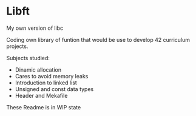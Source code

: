 # Libft
My own version of libc

Coding own library of funtion that would be use to develop 42 curriculum projects.

Subjects studied:

  - Dinamic allocation
  - Cares to avoid memory leaks
  - Introduction to linked list
  - Unsigned and const data types
  - Header and Mekafile

These Readme is in WIP state
